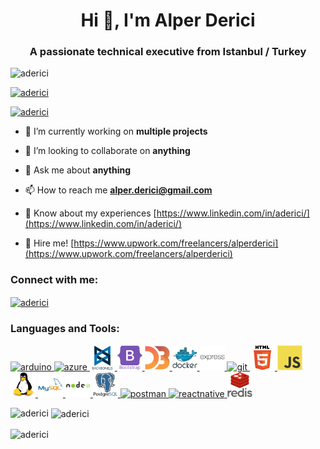<h1 align="center">Hi 👋, I'm Alper Derici</h1>
<h3 align="center">A passionate technical executive from Istanbul / Turkey</h3>

<p align="left"> <img src="https://komarev.com/ghpvc/?username=aderici&label=Profile%20views&color=0e75b6&style=flat" alt="aderici" /> </p>

<p align="left"> <a href="https://github.com/ryo-ma/github-profile-trophy"><img src="https://github-profile-trophy.vercel.app/?username=aderici" alt="aderici" /></a> </p>

<p align="left"> <a href="https://twitter.com/aderici" target="blank"><img src="https://img.shields.io/twitter/follow/aderici?logo=twitter&style=for-the-badge" alt="aderici" /></a> </p>

- 🔭 I’m currently working on **multiple projects**

- 👯 I’m looking to collaborate on **anything**

- 💬 Ask me about **anything**

- 📫 How to reach me **alper.derici@gmail.com**

- 📄 Know about my experiences [https://www.linkedin.com/in/aderici/](https://www.linkedin.com/in/aderici/)

- 📄 Hire me! [https://www.upwork.com/freelancers/alperderici](https://www.upwork.com/freelancers/alperderici)

<h3 align="left">Connect with me:</h3>
<p align="left">
<a href="https://twitter.com/aderici" target="blank"><img align="center" src="https://cdn.jsdelivr.net/npm/simple-icons@3.0.1/icons/twitter.svg" alt="aderici" height="30" width="40" /></a>
</p>

<h3 align="left">Languages and Tools:</h3>
<p align="left"> <a href="https://www.arduino.cc/" target="_blank"> <img src="https://cdn.worldvectorlogo.com/logos/arduino-1.svg" alt="arduino" width="40" height="40"/> </a> <a href="https://azure.microsoft.com/en-in/" target="_blank"> <img src="https://www.vectorlogo.zone/logos/microsoft_azure/microsoft_azure-icon.svg" alt="azure" width="40" height="40"/> </a> <a href="https://backbonejs.org" target="_blank"> <img src="https://raw.githubusercontent.com/devicons/devicon/master/icons/backbonejs/backbonejs-original-wordmark.svg" alt="backbonejs" width="40" height="40"/> </a> <a href="https://getbootstrap.com" target="_blank"> <img src="https://raw.githubusercontent.com/devicons/devicon/master/icons/bootstrap/bootstrap-plain-wordmark.svg" alt="bootstrap" width="40" height="40"/> </a> <a href="https://d3js.org/" target="_blank"> <img src="https://raw.githubusercontent.com/devicons/devicon/master/icons/d3js/d3js-original.svg" alt="d3js" width="40" height="40"/> </a> <a href="https://www.docker.com/" target="_blank"> <img src="https://raw.githubusercontent.com/devicons/devicon/master/icons/docker/docker-original-wordmark.svg" alt="docker" width="40" height="40"/> </a> <a href="https://expressjs.com" target="_blank"> <img src="https://raw.githubusercontent.com/devicons/devicon/master/icons/express/express-original-wordmark.svg" alt="express" width="40" height="40"/> </a> <a href="https://git-scm.com/" target="_blank"> <img src="https://www.vectorlogo.zone/logos/git-scm/git-scm-icon.svg" alt="git" width="40" height="40"/> </a> <a href="https://www.w3.org/html/" target="_blank"> <img src="https://raw.githubusercontent.com/devicons/devicon/master/icons/html5/html5-original-wordmark.svg" alt="html5" width="40" height="40"/> </a> <a href="https://developer.mozilla.org/en-US/docs/Web/JavaScript" target="_blank"> <img src="https://raw.githubusercontent.com/devicons/devicon/master/icons/javascript/javascript-original.svg" alt="javascript" width="40" height="40"/> </a> <a href="https://www.linux.org/" target="_blank"> <img src="https://raw.githubusercontent.com/devicons/devicon/master/icons/linux/linux-original.svg" alt="linux" width="40" height="40"/> </a> <a href="https://www.mysql.com/" target="_blank"> <img src="https://raw.githubusercontent.com/devicons/devicon/master/icons/mysql/mysql-original-wordmark.svg" alt="mysql" width="40" height="40"/> </a> <a href="https://nodejs.org" target="_blank"> <img src="https://raw.githubusercontent.com/devicons/devicon/master/icons/nodejs/nodejs-original-wordmark.svg" alt="nodejs" width="40" height="40"/> </a> <a href="https://www.postgresql.org" target="_blank"> <img src="https://raw.githubusercontent.com/devicons/devicon/master/icons/postgresql/postgresql-original-wordmark.svg" alt="postgresql" width="40" height="40"/> </a> <a href="https://postman.com" target="_blank"> <img src="https://www.vectorlogo.zone/logos/getpostman/getpostman-icon.svg" alt="postman" width="40" height="40"/> </a> <a href="https://reactnative.dev/" target="_blank"> <img src="https://reactnative.dev/img/header_logo.svg" alt="reactnative" width="40" height="40"/> </a> <a href="https://redis.io" target="_blank"> <img src="https://raw.githubusercontent.com/devicons/devicon/master/icons/redis/redis-original-wordmark.svg" alt="redis" width="40" height="40"/> </a> </p>

<p><img align="left" src="https://github-readme-stats.vercel.app/api/top-langs?username=aderici&show_icons=true&locale=en&layout=compact" alt="aderici" /></p>

<p>&nbsp;<img align="center" src="https://github-readme-stats.vercel.app/api?username=aderici&show_icons=true&locale=en" alt="aderici" /></p>

<p><img align="center" src="https://github-readme-streak-stats.herokuapp.com/?user=aderici&" alt="aderici" /></p>
